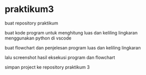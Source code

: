 # praktikum3
<p>buat repository praktikum </p>
<P>buat kode program untuk menghitung luas dan keliling lingkaran menggunakan python di vscode </P>
<P>buat flowchart dan penjelesan program luas dan keliling lingkaran </P>
<P>lalu screenshot hasil eksekusi program dan flowchart </P>
<P>simpan project ke repository praktikum 3 </P>
